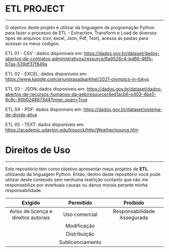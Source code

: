 #  ETL PROJECT 
***
O objetivo deste projeto é utilizar da linguagem de programação Python para fazer o processo de ETL - Extraction, Transform e Load de diversos tipos de arquivos (csv, excel, Json, Pdf, Text), acessa as pastas para acessar os meus códigos:

ETL 01 - CSV : dados disponíveis em: https://dados.gov.br/dataset/dados-abertos-de-contratos-administrativos/resource/6a9526c4-bd86-46fb-b7aa-539df37f849a

ETL 02 - EXCEL:  dados disponíveis em:  https://www.kaggle.com/arjunprasadsarkhel/2021-olympics-in-tokyo

ETL 03 - JSON:  dados disponíveis em: https://dados.gov.br/dataset/dados-abertos-de-recursos-humanos-da-aeb/resource/4ed1acb6-e403-4be5-8c8c-90b0248673d4?inner_span=True

ETL 04 - PDF:  dados disponíveis em: https://dados.gov.br/dataset/sistema-de-divida-ativa

ETL 05 - TEXT:  dados disponíveis em: https://academic.udayton.edu/kissock/http/Weather/source.htm

 # Direitos de Uso
***
Este repositório têm como objetivo apresentar meus projetos de **ETL** utilizando da linguagem Python. Então, dentro deste repositório você pode utilizar deste conteúdo sem nenhuma restrição contanto que não me responsebilize por eventuais causas ou danos morais perante minha responsabilidade.	

Exigido | Permitido | Proibido
:---: | :---: | :---:
Aviso de licença e direitos autorais | Uso comercial | Responsabilidade Assegurada
 || Modificação ||	
 || Distribuição ||	
 || Sublicenciamento || 	
